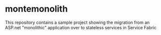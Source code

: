 # montemonolith
This repository contains a sample project showing the migration from an ASP.net "monolithic" application over to stateless services in Service Fabric
